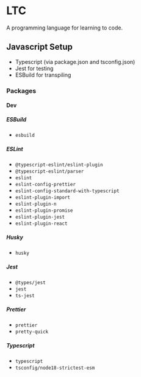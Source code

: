# LTC

A programming language for learning to code.

## Javascript Setup

- Typescript (via package.json and tsconfig.json)
- Jest for testing
- ESBuild for transpiling

### Packages

#### Dev

##### ESBuild

- `esbuild`

##### ESLint

- `@typescript-eslint/eslint-plugin`
- `@typescript-eslint/parser`
- `eslint`
- `eslint-config-prettier`
- `eslint-config-standard-with-typescript`
- `eslint-plugin-import`
- `eslint-plugin-n`
- `eslint-plugin-promise`
- `eslint-plugin-jest`
- `eslint-plugin-react`

##### Husky

- `husky`

##### Jest

- `@types/jest`
- `jest`
- `ts-jest`

##### Prettier

- `prettier`
- `pretty-quick`

##### Typescript

- `typescript`
- `tsconfig/node18-strictest-esm`
